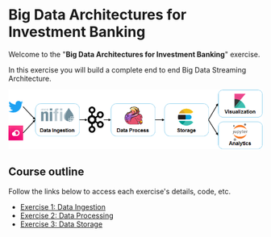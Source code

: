 # Big Data Architectures for Investment Banking

Welcome to the "**Big Data Architectures for Investment Banking**" exercise.

In this exercise you will build a complete end to end Big Data Streaming Architecture.

![Exercise architecture](img/architecture.png)

## Course outline

Follow the links below to access each exercise's details, code, etc.

* [Exercise 1: Data Ingestion](exercise1_data_ingestion)
* [Exercise 2: Data Processing](exercise2_data_processing)
* [Exercise 3: Data Storage](exercise3_data_storage)
